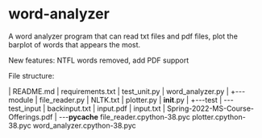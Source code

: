 # word-analyzer

A word analyzer program that can read txt files and pdf files, plot the barplot of words that appears the most.

New features: NTFL words removed, add PDF support

File structure:

|   README.md
|   requirements.txt
|   test_unit.py
|   word_analyzer.py
|
+---module
|       file_reader.py
|       NLTK.txt
|       plotter.py
|       __init__.py
|
+---test
|   \---test_input
|           backinput.txt
|           input.pdf
|           input.txt
|           Spring-2022-MS-Course-Offerings.pdf
|
\---__pycache__
        file_reader.cpython-38.pyc
        plotter.cpython-38.pyc
        word_analyzer.cpython-38.pyc
